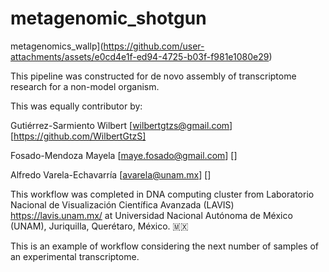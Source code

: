 # metagenomic_shotgun
metagenomics_wallp](https://github.com/user-attachments/assets/e0cd4e1f-ed94-4725-b03f-f981e1080e29)


This pipeline was constructed for de novo assembly of transcriptome research for a non-model organism.

This was equally contributor by:

Gutiérrez-Sarmiento Wilbert [wilbertgtzs@gmail.com] [https://github.com/WilbertGtzS]  

Fosado-Mendoza Mayela [maye.fosado@gmail.com] []

Alfredo Varela-Echavarría [avarela@unam.mx] []

This workflow was completed in DNA computing cluster from Laboratorio Nacional de Visualización Científica Avanzada (LAVIS) https://lavis.unam.mx/ at Universidad Nacional Autónoma de México (UNAM), Juriquilla, Querétaro, México. 🇲🇽

This is an example of workflow considering the next number of samples of an experimental transcriptome.
